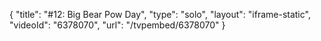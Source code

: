{
    "title": "#12: Big Bear Pow Day",
    "type": "solo",
    "layout": "iframe-static",
    "videoId": "6378070",
    "url": "\/tvpembed\/6378070"
}